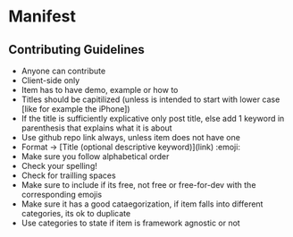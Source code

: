 # Manifest

## Contributing Guidelines

+ Anyone can contribute
+ Client-side only
+ Item has to have demo, example or how to
+ Titles should be capitilized (unless is intended to start with lower case [like for example the iPhone])
+ If the title is sufficiently explicative only post title, else add 1 keyword in parenthesis that explains what it is about
+ Use github repo link always, unless item does not have one
+ Format -> \[Title (optional descriptive keyword)\]\(link\) :emoji:
+ Make sure you follow alphabetical order
+ Check your spelling!
+ Check for trailling spaces
+ Make sure to include if its free, not free or free-for-dev with the corresponding emojis
+ Make sure it has a good cataegorization, if item falls into different categories, its ok to duplicate
+ Use categories to state if item is framework agnostic or not